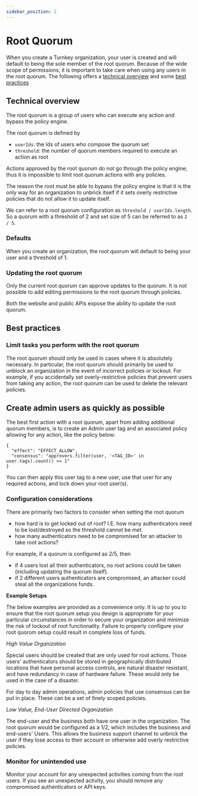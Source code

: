 ```yaml
---
sidebar_position: 2
---
```

# Root Quorum

When you create a Turnkey organization, your user is created and will default to being the sole member of the root quorum. Because of the wide scope of permissions, it is important to take care when using any users in the root quorum. The following offers a [technical overview](#techinical-overview) and some [best practices](#best-practices)

## Technical overview

The root quorum is a group of users who can execute any action and bypass the policy engine.

The root quorum is defined by

- `userIds`: the Ids of users who compose the quorum set
- `threshold`: the number of quorum members required to execute an action as root

Actions approved by the root quorum do not go through the policy engine; thus it is impossible to limit root quorum actions with any policies.

The reason the root must be able to bypass the policy engine is that it is the only way for an organization to unbrick itself if it sets overly restrictive policies that do not allow it to update itself.

We can refer to a root quorum configuration as `threshold / userIds.length`. So a quorum with a threshold of 2 and set size of 5 can be referred to as `2 / 5`.

### Defaults

When you create an organization, the root quorum will default to being your user and a threshold of 1.

### Updating the root quorum

Only the current root quorum can approve updates to the quorum. It is not possible to add editing permissions to the root quorum through policies.

Both the website and public APIs expose the ability to update the root quorum.

## Best practices

### Limit tasks you perform with the root quorum

The root quorum should only be used in cases where it is absolutely necessary. In particular, the root quorum should primarily be used to unblock an organization in the event of incorrect policies or lockout. For example, if you accidentally set overly-restrictive policies that prevent users from taking any action, the root quorum can be used to delete the relevant policies.

## Create admin users as quickly as possible

The best first action with a root quorum, apart from adding additional quorum members, is to create an Admin user tag and an associated policy allowing for any action, like the policy below:

```
{
  "effect": "EFFECT_ALLOW",
  "consensus": "approvers.filter(user, '<TAG_ID>' in user.tags).count() >= 1"
}
```

You can then apply this user tag to a new user, use that user for any required actions, and lock down your root user(s).

### Configuration considerations

There are primarily two factors to consider when setting the root quorum

- how hard is to get locked out of root? I.E. how many authenticators need to be lost/destroyed so the threshold cannot be met.
- how many authenticators need to be compromised for an attacker to take root actions?

 For example, if a quorum is configured as 2/5, then

- if 4 users lost all their authenticators, no root actions could be taken (including updating the quorum itself).
- if 2 different users authenticators are compromised, an attacker could steal all the organizations funds.

**Example Setups**

The below examples are provided as a convenience only. It is up to you to ensure that the root quorum setup you design is appropriate for your particular circumstances in order to secure your organization and minimize the risk of lockout of root functionality. Failure to properly configure your root quorom setup could result in complete loss of funds.

_High Value Organization_

Special users should be created that are only used for root actions. Those users' authenticators should be stored in geographically distributed locations that have personal access controls,  are natural disaster resistant, and have redundancy in case of hardware failure. These would only be used in the case of a disaster.

For day to day admin operations, admin policies that use consensus can be put in place. These can be a set of finely scoped policies.

_Low Value, End-User Directed Organization_

The end-user and the business both have one user in the organization. The root quorum would be configured as a 1/2, which includes the business and end-users' Users. This allows the business support channel to unbrick the user if they lose access to their account or otherwise add overly restrictive policies.

### Monitor for unintended use

Monitor your account for any unexpected activities coming from the root users. If you see an unexpected activity, you should remove any compromised authenticators or API keys.
